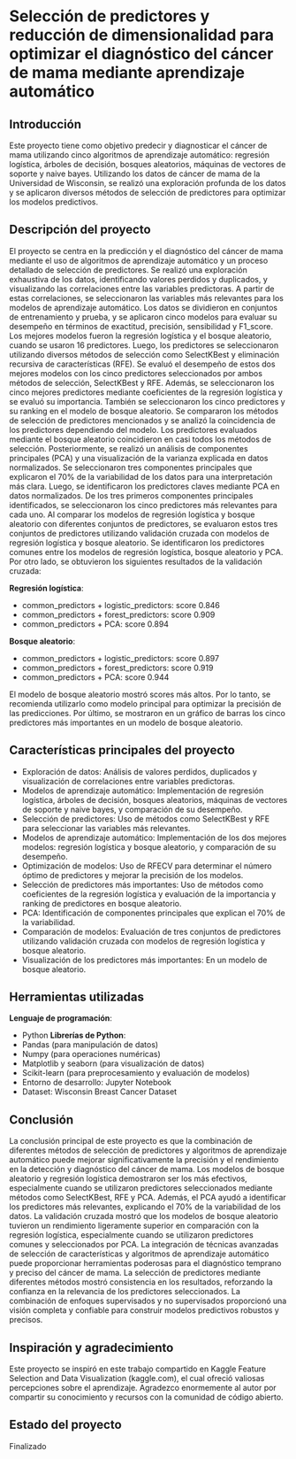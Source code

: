 # Selección de predictores y reducción de dimensionalidad para optimizar el diagnóstico del cáncer de mama mediante aprendizaje automático

## Introducción
Este proyecto tiene como objetivo predecir y diagnosticar el cáncer de mama utilizando cinco algoritmos de aprendizaje automático: regresión logística, árboles de decisión, bosques aleatorios, máquinas de vectores de soporte y naive bayes. Utilizando los datos de cáncer de mama de la Universidad de Wisconsin, se realizó una exploración profunda de los datos y se aplicaron diversos métodos de selección de predictores para optimizar los modelos predictivos.

## Descripción del proyecto
El proyecto se centra en la predicción y el diagnóstico del cáncer de mama mediante el uso de algoritmos de aprendizaje automático y un proceso detallado de selección de predictores. Se realizó una exploración exhaustiva de los datos, identificando valores perdidos y duplicados, y visualizando las correlaciones entre las variables predictoras. A partir de estas correlaciones, se seleccionaron las variables más relevantes para los modelos de aprendizaje automático.
Los datos se dividieron en conjuntos de entrenamiento y prueba, y se aplicaron cinco modelos para evaluar su desempeño en términos de exactitud, precisión, sensibilidad y F1_score. Los mejores modelos fueron la regresión logística y el bosque aleatorio, cuando se usaron 16 predictores. Luego, los predictores se seleccionaron utilizando diversos métodos de selección como SelectKBest y eliminación recursiva de características (RFE). Se evaluó el desempeño de estos dos mejores modelos con los cinco predictores seleccionados por ambos métodos de selección, SelectKBest y RFE.
Además, se seleccionaron los cinco mejores predictores mediante coeficientes de la regresión logística y se evaluó su importancia. También se seleccionaron los cinco predictores y su ranking en el modelo de bosque aleatorio. Se compararon los métodos de selección de predictores mencionados y se analizó la coincidencia de los predictores dependiendo del modelo. Los predictores evaluados mediante el bosque aleatorio coincidieron en casi todos los métodos de selección.
Posteriormente, se realizó un análisis de componentes principales (PCA) y una visualización de la varianza explicada en datos normalizados. Se seleccionaron tres componentes principales que explicaron el 70% de la variabilidad de los datos para una interpretación más clara. Luego, se identificaron los predictores claves mediante PCA en datos normalizados. De los tres primeros componentes principales identificados, se seleccionaron los cinco predictores más relevantes para cada uno.
Al comparar los modelos de regresión logística y bosque aleatorio con diferentes conjuntos de predictores, se evaluaron estos tres conjuntos de predictores utilizando validación cruzada con modelos de regresión logística y bosque aleatorio. Se identificaron los predictores comunes entre los modelos de regresión logística, bosque aleatorio y PCA. Por otro lado, se obtuvieron los siguientes resultados de la validación cruzada:

**Regresión logística**:
- common_predictors + logistic_predictors: score 0.846
- common_predictors + forest_predictors: score 0.909
- common_predictors + PCA: score 0.894

**Bosque aleatorio**:
- common_predictors + logistic_predictors: score 0.897
- common_predictors + forest_predictors: score 0.919
- common_predictors + PCA: score 0.944

El modelo de bosque aleatorio mostró scores más altos. Por lo tanto, se recomienda utilizarlo como modelo principal para optimizar la precisión de las predicciones. 
Por último, se mostraron en un gráfico de barras los cinco predictores más importantes en un modelo de bosque aleatorio.

## Características principales del proyecto
-	Exploración de datos: Análisis de valores perdidos, duplicados y visualización de correlaciones entre variables predictoras.
-	Modelos de aprendizaje automático: Implementación de regresión logística, árboles de decisión, bosques aleatorios, máquinas de vectores de soporte y naive bayes, y comparación de su desempeño.
-	Selección de predictores: Uso de métodos como SelectKBest y RFE para seleccionar las variables más relevantes.
-	Modelos de aprendizaje automático: Implementación de los dos mejores modelos: regresión logística y bosque aleatorio, y comparación de su desempeño.
-	Optimización de modelos: Uso de RFECV para determinar el número óptimo de predictores y mejorar la precisión de los modelos.
-	Selección de predictores más importantes: Uso de métodos como coeficientes de la regresión logística y evaluación de la importancia y ranking de predictores en bosque aleatorio.
-	PCA: Identificación de componentes principales que explican el 70% de la variabilidad.
-	Comparación de modelos: Evaluación de tres conjuntos de predictores utilizando validación cruzada con modelos de regresión logística y bosque aleatorio.
-	Visualización de los predictores más importantes: En un modelo de bosque aleatorio.

## Herramientas utilizadas
**Lenguaje de programación**: 
-	Python
**Librerías de Python**:
-	Pandas (para manipulación de datos)
-	Numpy (para operaciones numéricas)
-	Matplotlib y seaborn (para visualización de datos)
-	Scikit-learn (para preprocesamiento y evaluación de modelos)
-	Entorno de desarrollo: Jupyter Notebook
-	Dataset: Wisconsin Breast Cancer Dataset

## Conclusión
La conclusión principal de este proyecto es que la combinación de diferentes métodos de selección de predictores y algoritmos de aprendizaje automático puede mejorar significativamente la precisión y el rendimiento en la detección y diagnóstico del cáncer de mama. Los modelos de bosque aleatorio y regresión logística demostraron ser los más efectivos, especialmente cuando se utilizaron predictores seleccionados mediante métodos como SelectKBest, RFE y PCA.
Además, el PCA ayudó a identificar los predictores más relevantes, explicando el 70% de la variabilidad de los datos. La validación cruzada mostró que los modelos de bosque aleatorio tuvieron un rendimiento ligeramente superior en comparación con la regresión logística, especialmente cuando se utilizaron predictores comunes y seleccionados por PCA.
La integración de técnicas avanzadas de selección de características y algoritmos de aprendizaje automático puede proporcionar herramientas poderosas para el diagnóstico temprano y preciso del cáncer de mama. La selección de predictores mediante diferentes métodos mostró consistencia en los resultados, reforzando la confianza en la relevancia de los predictores seleccionados. La combinación de enfoques supervisados y no supervisados proporcionó una visión completa y confiable para construir modelos predictivos robustos y precisos.

## Inspiración y agradecimiento
Este proyecto se inspiró en este trabajo compartido en Kaggle Feature Selection and Data Visualization (kaggle.com), el cual ofreció valiosas percepciones sobre el aprendizaje. Agradezco enormemente al autor por compartir su conocimiento y recursos con la comunidad de código abierto.

## Estado del proyecto
Finalizado

